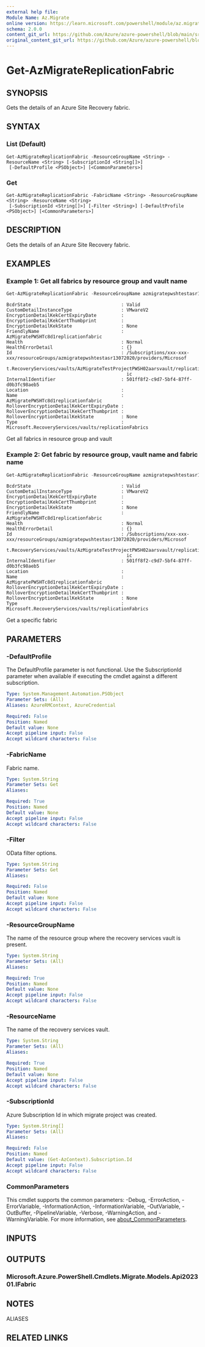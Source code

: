 ```yaml
---
external help file: 
Module Name: Az.Migrate
online version: https://learn.microsoft.com/powershell/module/az.migrate/get-azmigratereplicationfabric
schema: 2.0.0
content_git_url: https://github.com/Azure/azure-powershell/blob/main/src/Migrate/Migrate/help/Get-AzMigrateReplicationFabric.md
original_content_git_url: https://github.com/Azure/azure-powershell/blob/main/src/Migrate/Migrate/help/Get-AzMigrateReplicationFabric.md
---
```


# Get-AzMigrateReplicationFabric

## SYNOPSIS
Gets the details of an Azure Site Recovery fabric.

## SYNTAX

### List (Default)
```
Get-AzMigrateReplicationFabric -ResourceGroupName <String> -ResourceName <String> [-SubscriptionId <String[]>]
 [-DefaultProfile <PSObject>] [<CommonParameters>]
```

### Get
```
Get-AzMigrateReplicationFabric -FabricName <String> -ResourceGroupName <String> -ResourceName <String>
 [-SubscriptionId <String[]>] [-Filter <String>] [-DefaultProfile <PSObject>] [<CommonParameters>]
```

## DESCRIPTION
Gets the details of an Azure Site Recovery fabric.

## EXAMPLES

### Example 1: Get all fabrics by resource group and vault name
```powershell
Get-AzMigrateReplicationFabric -ResourceGroupName azmigratepwshtestasr13072020 -ResourceName AzMigrateTestProjectPWSH02aarsvault -FabricName AzMigratePWSHTc8d1replicationfabric
```

```output
BcdrState                                 : Valid
CustomDetailInstanceType                  : VMwareV2
EncryptionDetailKekCertExpiryDate         :
EncryptionDetailKekCertThumbprint         :
EncryptionDetailKekState                  : None
FriendlyName                              : AzMigratePWSHTc8d1replicationfabric
Health                                    : Normal
HealthErrorDetail                         : {}
Id                                        : /Subscriptions/xxx-xxx-xxx/resourceGroups/azmigratepwshtestasr13072020/providers/Microsof
                                            t.RecoveryServices/vaults/AzMigrateTestProjectPWSH02aarsvault/replicationFabrics/AzMigratePWSHTc8d1replicationfabr
                                            ic
InternalIdentifier                        : 501ff8f2-c9d7-5bf4-87ff-d0b3fc98aeb5
Location                                  :
Name                                      : AzMigratePWSHTc8d1replicationfabric
RolloverEncryptionDetailKekCertExpiryDate :
RolloverEncryptionDetailKekCertThumbprint :
RolloverEncryptionDetailKekState          : None
Type                                      : Microsoft.RecoveryServices/vaults/replicationFabrics
```

Get all fabrics in resource group and vault

### Example 2: Get fabric by resource group, vault name and fabric name
```powershell
Get-AzMigrateReplicationFabric -ResourceGroupName azmigratepwshtestasr13072020 -ResourceName AzMigrateTestProjectPWSH02aarsvault
```

```output
BcdrState                                 : Valid
CustomDetailInstanceType                  : VMwareV2
EncryptionDetailKekCertExpiryDate         :
EncryptionDetailKekCertThumbprint         :
EncryptionDetailKekState                  : None
FriendlyName                              : AzMigratePWSHTc8d1replicationfabric
Health                                    : Normal
HealthErrorDetail                         : {}
Id                                        : /Subscriptions/xxx-xxx-xxx/resourceGroups/azmigratepwshtestasr13072020/providers/Microsof
                                            t.RecoveryServices/vaults/AzMigrateTestProjectPWSH02aarsvault/replicationFabrics/AzMigratePWSHTc8d1replicationfabr
                                            ic
InternalIdentifier                        : 501ff8f2-c9d7-5bf4-87ff-d0b3fc98aeb5
Location                                  :
Name                                      : AzMigratePWSHTc8d1replicationfabric
RolloverEncryptionDetailKekCertExpiryDate :
RolloverEncryptionDetailKekCertThumbprint :
RolloverEncryptionDetailKekState          : None
Type                                      : Microsoft.RecoveryServices/vaults/replicationFabrics
```

Get a specific fabric

## PARAMETERS

### -DefaultProfile
The DefaultProfile parameter is not functional.
Use the SubscriptionId parameter when available if executing the cmdlet against a different subscription.

```yaml
Type: System.Management.Automation.PSObject
Parameter Sets: (All)
Aliases: AzureRMContext, AzureCredential

Required: False
Position: Named
Default value: None
Accept pipeline input: False
Accept wildcard characters: False
```

### -FabricName
Fabric name.

```yaml
Type: System.String
Parameter Sets: Get
Aliases:

Required: True
Position: Named
Default value: None
Accept pipeline input: False
Accept wildcard characters: False
```

### -Filter
OData filter options.

```yaml
Type: System.String
Parameter Sets: Get
Aliases:

Required: False
Position: Named
Default value: None
Accept pipeline input: False
Accept wildcard characters: False
```

### -ResourceGroupName
The name of the resource group where the recovery services vault is present.

```yaml
Type: System.String
Parameter Sets: (All)
Aliases:

Required: True
Position: Named
Default value: None
Accept pipeline input: False
Accept wildcard characters: False
```

### -ResourceName
The name of the recovery services vault.

```yaml
Type: System.String
Parameter Sets: (All)
Aliases:

Required: True
Position: Named
Default value: None
Accept pipeline input: False
Accept wildcard characters: False
```

### -SubscriptionId
Azure Subscription Id in which migrate project was created.

```yaml
Type: System.String[]
Parameter Sets: (All)
Aliases:

Required: False
Position: Named
Default value: (Get-AzContext).Subscription.Id
Accept pipeline input: False
Accept wildcard characters: False
```

### CommonParameters
This cmdlet supports the common parameters: -Debug, -ErrorAction, -ErrorVariable, -InformationAction, -InformationVariable, -OutVariable, -OutBuffer, -PipelineVariable, -Verbose, -WarningAction, and -WarningVariable. For more information, see [about_CommonParameters](http://go.microsoft.com/fwlink/?LinkID=113216).

## INPUTS

## OUTPUTS

### Microsoft.Azure.PowerShell.Cmdlets.Migrate.Models.Api202301.IFabric

## NOTES

ALIASES

## RELATED LINKS

